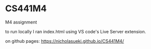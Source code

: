 # CS441M4
M4 assignment

to run locally I ran index.html using VS code's Live Server extension.

on github pages:
https://nicholasueki.github.io/CS441M4/
